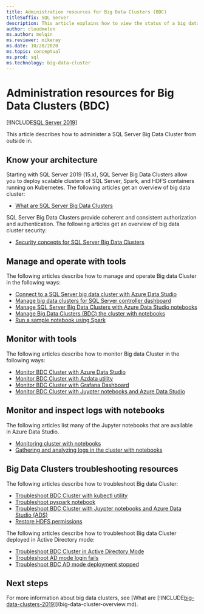 ```yaml
---
title: Administration resources for Big Data Clusters (BDC) 
titleSuffix: SQL Server
description: This article explains how to view the status of a big data cluster using Azure Data Studio, notebooks, and Azure Data CLI (azdata) commands.
author: cloudmelon
ms.author: melqin
ms.reviewer: mikeray
ms.date: 10/20/2020
ms.topic: conceptual
ms.prod: sql
ms.technology: big-data-cluster
---
```


# Administration resources for Big Data Clusters (BDC) 

[!INCLUDE[SQL Server 2019](../includes/applies-to-version/sqlserver2019.md)]

This article describes how to administer a SQL Server Big Data Cluster from outside in.

## Know your architecture

Starting with SQL Server 2019 (15.x), SQL Server Big Data Clusters allow you to deploy scalable clusters of SQL Server, Spark, and HDFS containers running on Kubernetes. The following articles get an overview of big data cluster:
- [What are SQL Server Big Data Clusters](big-data-cluster-overview.md)

SQL Server Big Data Clusters provide coherent and consistent authorization and authentication. The following articles get an overview of big data cluster security:
- [Security concepts for SQL Server Big Data Clusters](concept-security.md)

## Manage and operate with tools

The following articles describe how to manage and operate Big data Cluster in the following ways: 

- [Connect to a SQL Server big data cluster with Azure Data Studio](connect-to-big-data-cluster.md)
- [Manage big data clusters for SQL Server controller dashboard](manage-with-controller-dashboard.md)
- [Manage SQL Server Big Data Clusters with Azure Data Studio notebooks](notebooks-manage-bdc.md)
- [Manage Big Data Clusters (BDC) the cluster with notebooks](cluster-manage-notebooks.md)
- [Run a sample notebook using Spark](notebooks-tutorial-spark.md)

## Monitor with tools

The following articles describe how to monitor Big data Cluster in the following ways: 

- [Monitor BDC Cluster with Azure Data Studio](cluster-monitor-ads.md)
- [Monitor BDC Cluster with Azdata utility](cluster-monitor-cmdlet.md)
- [Monitor BDC Cluster with Grafana Dashboard](cluster-monitor-grafana.md)
- [Monitor BDC Cluster with Juypter notebooks and Azure Data Studio](cluster-monitor-notebooks.md)

## Monitor and inspect logs with notebooks

The following articles list many of the Jupyter notebooks that are available in Azure Data Studio.

- [Monitoring cluster with notebooks](cluster-monitor-notebooks.md)
- [Gathering and analyzing logs in the cluster with notebooks](cluster-logging-notebooks.md)

## Big Data Clusters troubleshooting resources

The following articles describe how to troubleshoot Big data Cluster:

- [Troubleshoot BDC Cluster with kubectl utility](cluster-troubleshooting-commands.md) 
- [Troubleshoot pyspark notebook](troubleshoot-pyspark-notebook.md)
- [Troubleshoot BDC Cluster with Juypter notebooks and Azure Data Studio (ADS)](cluster-troubleshooter-notebooks.md)
- [Restore HDFS permissions](troubleshoot-hdfs-restore-admin.md)

The following articles describe how to troubleshoot Big data Cluster deployed in Active Directory mode:
- [Troubleshoot BDC Cluster in Active Directory Mode](troubleshoot-active-directory.md) 
- [Troubleshoot AD mode login fails](troubleshoot-ad-login-failed-untrusted-domain.md)
- [Troubleshoot BDC AD mode deployment stopped](troubleshoot-ad-reverse-lookup-zone.md)

## Next steps

For more information about big data clusters, see [What are [!INCLUDE[big-data-clusters-2019](../includes/ssbigdataclusters-ss-nover.md)]](big-data-cluster-overview.md).